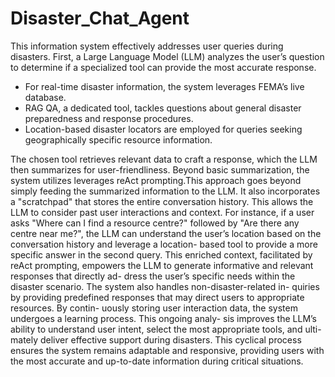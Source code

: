 # Disaster_Chat_Agent

This information system effectively addresses user queries during disasters. First, a Large Language Model (LLM) analyzes the user’s question to determine if a specialized tool can provide the most accurate response. 
* For real-time disaster information, the system leverages FEMA’s live database.
* RAG QA, a dedicated tool, tackles questions about general disaster preparedness and response procedures. 
* Location-based disaster locators are employed for queries seeking geographically specific resource information. 


The chosen tool retrieves relevant data to craft a response, which the LLM then summarizes for user-friendliness.
Beyond basic summarization, the system utilizes
leverages  reAct prompting.This approach goes beyond simply feeding the summarized information to the LLM. It also incorporates a "scratchpad" that stores the entire conversation history. This allows the LLM to consider past user interactions and context. 
For instance, if a user asks "Where can I find a resource centre?" followed by "Are there any centre near me?", the
LLM can understand the user’s location based on
the conversation history and leverage a location-
based tool to provide a more specific answer in the
second query. This enriched context, facilitated by
reAct prompting, empowers the LLM to generate
informative and relevant responses that directly ad-
dress the user’s specific needs within the disaster
scenario.
The system also handles non-disaster-related in-
quiries by providing predefined responses that may
direct users to appropriate resources. By contin-
uously storing user interaction data, the system
undergoes a learning process. This ongoing analy-
sis improves the LLM’s ability to understand user
intent, select the most appropriate tools, and ulti-
mately deliver effective support during disasters.
This cyclical process ensures the system remains
adaptable and responsive, providing users with the
most accurate and up-to-date information during
critical situations.
